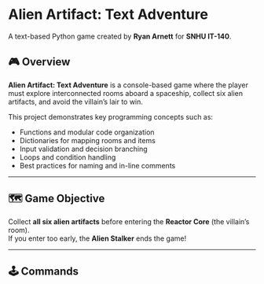 # Alien Artifact: Text Adventure
A text-based Python game created by **Ryan Arnett** for **SNHU IT-140**.

## 🎮 Overview
**Alien Artifact: Text Adventure** is a console-based game where the player must explore interconnected rooms aboard a spaceship, collect six alien artifacts, and avoid the villain’s lair to win.

This project demonstrates key programming concepts such as:
- Functions and modular code organization  
- Dictionaries for mapping rooms and items  
- Input validation and decision branching  
- Loops and condition handling  
- Best practices for naming and in-line comments  

---

## 🗺️ Game Objective
Collect **all six alien artifacts** before entering the **Reactor Core** (the villain’s room).  
If you enter too early, the **Alien Stalker** ends the game!

---

## 🕹️ Commands
